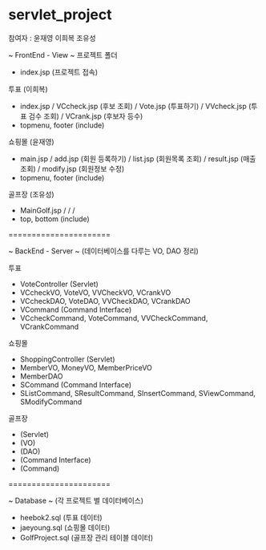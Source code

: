 # servlet_project
참여자 : 윤재영 이희복 조유성

~ FrontEnd - View ~
프로젝트 폴더
- index.jsp (프로젝트 접속)

투표 (이희복)
- index.jsp / VCcheck.jsp (후보 조회) / Vote.jsp (투표하기) / VVcheck.jsp (투표 검수 조회) / VCrank.jsp (후보자 등수)
- topmenu, footer (include)

쇼핑몰 (윤재영)
- main.jsp / add.jsp (회원 등록하기) / list.jsp (회원목록 조회) / result.jsp (매출 조회) / modify.jsp (회원정보 수정)
- topmenu, footer (include)

골프장 (조유성)
- MainGolf.jsp / / / 
- top, bottom (include)

======================

~ BackEnd - Server ~
(데이터베이스를 다루는 VO, DAO 정리)

투표
- VoteController (Servlet)
- VCcheckVO, VoteVO, VVCheckVO, VCrankVO
- VCcheckDAO, VoteDAO, VVCheckDAO, VCrankDAO
- VCommand (Command Interface)
- VCcheckCommand, VoteCommand, VVCheckCommand, VCrankCommand

쇼핑몰
- ShoppingController (Servlet)
- MemberVO, MoneyVO, MemberPriceVO
- MemberDAO
- SCommand (Command Interface)
- SListCommand, SResultCommand, SInsertCommand, SViewCommand, SModifyCommand

골프장
- (Servlet)
- (VO)
- (DAO)
- (Command Interface)
- (Command)

======================

~ Database ~
(각 프로젝트 별 데이터베이스)
- heebok2.sql (투표 데이터)
- jaeyoung.sql (쇼핑몰 데이터)
- GolfProject.sql (골프장 관리 테이블 데이터)
